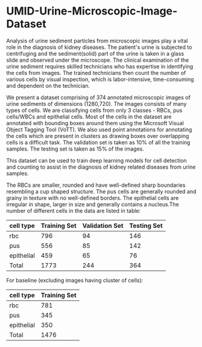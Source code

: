 # UMID-Urine-Microscopic-Image-Dataset

Analysis of urine sediment particles from microscopic images play a vital role in the diagnosis of kidney diseases. The patient's urine is subjected to centrifuging and the sediment(solid) part of the urine is taken in a glass slide and observed under the microscope. The clinical examination of the urine sediment requires skilled technicians who has expertise in identifying the cells from images. The trained technicians then count the number of various cells by visual inspection, which is labor-intensive, time-consuming and dependent on the technician.

We present a dataset comprising of 374 annotated microscopic images of urine sediments of dimensions (1280,720). The images consists of many types of cells. We are classifying cells from only 3 classes - RBCs, pus cells/WBCs and epithelial cells. Most of the cells in the dataset are annotated with bounding boxes around them using the Microsoft Visual Object Tagging Tool (VoTT). We also used point annotations for annotating the cells which are present in clusters as drawing boxes over overlapping cells is a difficult task. The validation set is taken as 10% of all the training samples. The testing set is taken as 15% of the images.  

This dataset can be used to train deep learning models for cell detection and counting to assist in the diagnosis of kidney related diseases from urine samples. 

The RBCs are smaller, rounded and have well-defined sharp boundaries resembling a cup shaped structure. The pus cells are generally rounded and grainy in texture with no well-defined borders. The epithelial cells are irregular in shape, larger in size and generally contains a nucleus.The number of different cells in the data are listed in table:

| cell type | Training Set | Validation Set | Testing Set |
| --------- | ------------ | -------------- | ----------- |
| rbc | 796 | 94 | 146 |
| pus | 556 | 85 | 142 |
| epithelial | 459 | 65 | 76 |
| Total | 1773 | 244 | 364 |

For baseline (excluding images having cluster of cells):

| cell type | Training Set |
| --------- | ------------ |
| rbc | 781 | 
| pus | 345 | 
| epithelial | 350 | 
| Total | 1476 |
